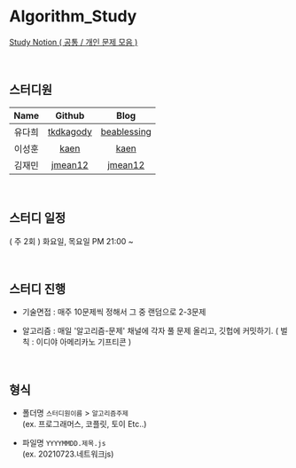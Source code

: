 # Algorithm_Study

[Study Notion ( 공통 / 개인 문제 모음 )](https://even-cayenne-f0c.notion.site/Algorithm_Study-e97c473bfc59410ca192744cf858e85b, "Notion Link") 

<br/>

## 스터디원 

|Name|Github|Blog|
|:---:|:---:|:---:|
|유다희|[tkdkagody](https://github.com/tkdkagody "Github Link")|[beablessing](https://velog.io/@beablessing "Blog Link")|
|이성훈|[kaen](https://github.com/KAEN7 "Github Link")|[kaen](https://kaen7.github.io/ "Blog Link")|
|김재민|[jmean12](https://github.com/jmean12 "Github Link")|[jmean12](https://velog.io/@jmean12 "Blog Link")|


<br/>

## 스터디 일정

( 주 2회 ) 화요일, 목요일 PM 21:00 ~

<br/>

## 스터디 진행

* 기술면접 : 매주 10문제씩 정해서 그 중 랜덤으로 2-3문제 

* 알고리즘 : 매일 '알고리즘-문제' 채널에 각자 풀 문제 올리고, 깃헙에 커밋하기. ( 벌칙 :  이디야 아메리카노 기프티콘 )

<br/>

## 형식

* 폴더명 `스터디원이름`  > `알고리즘주제` <br>
(ex. 프로그래머스, 코플릿, 토이 Etc..)

* 파일명 `YYYYMMDD.제목.js` <br>
(ex. 20210723.네트워크js)

